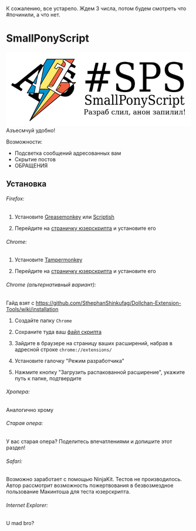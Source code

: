 К сожалению, все устарело. Ждем 3 числа, потом будем смотреть что #починили, а что нет.

SmallPonyScript
===============
![Яй!](logo.png)
Азъесмчуй удобно!

Возможности:

- Подсветка сообщений адресованных вам
- Скрытие постов
- ОБРАЩЕНИЯ

Установка
---------
###### Firefox:


1. Установите [Greasemonkey](https://addons.mozilla.org/ru/firefox/addon/greasemonkey/) или [Scriptish](https://addons.mozilla.org/ru/firefox/addon/scriptish/)

2. Перейдите на [страничку юзерскрипта](https://raw.githubusercontent.com/mlpazesm/SmallPonyScript/master/smallpony.user.js) и установите его


###### Chrome:

1. Установите [Tampermonkey](http://tampermonkey.net/)

2. Перейдите на [страничку юзерскрипта](https://raw.githubusercontent.com/mlpazesm/SmallPonyScript/master/smallpony.user.js) и установите его

###### Chrome (альтернативный вариант):

Гайд взят с https://github.com/SthephanShinkufag/Dollchan-Extension-Tools/wiki/installation

1. Создайте папку `Chrome`

2. Сохраните туда ваш [файл скрипта](https://raw.githubusercontent.com/mlpazesm/SmallPonyScript/master/smallpony.user.js)

3. Зайдите в браузере на страницу ваших расширений, набрав в адресной строке `chrome://extensions/`

4. Установите галочку "Режим разработчика"

5. Нажмите кнопку "Загрузить распакованной расширение", укажите путь к папке, подтвердите

###### Хропера:

Аналогично хрому

###### Старая опера:

У вас старая опера? Поделитесь впечатлениями и допишите этот раздел!

###### Safari:

Возможно заработает с помощью NinjaKit. Тестов не производилось.
Автор рассмотрит возможность пожертвования в безвозмездное пользование Макинтоша для теста юзерскрипта.

###### Internet Explorer:

U mad bro?
